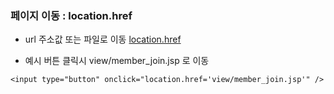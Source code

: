 ### 페이지 이동 : location.href

- url 주소값 또는 파일로 이동
  [location.href](https://github.com/hyeah0/SmartWeb_Contents_WebApplication_developer_class/blob/main/5_web/03_js/00_Object/_Browser%20Object%20Model_%EB%B8%8C%EB%9D%BC%EC%9A%B0%EC%A0%80/03_Location_%EC%97%B0%EA%B2%B0%EB%90%9C%EC%9E%A5%EC%86%8C%EB%A1%9C%EC%9D%B4%EB%8F%99.md)

- 예시
  버튼 클릭시 view/member_join.jsp 로 이동

```
<input type="button" onclick="location.href='view/member_join.jsp'" />
```
